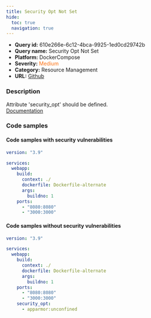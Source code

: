 ```yaml
---
title: Security Opt Not Set
hide:
  toc: true
  navigation: true
---
```


<style>
  .highlight .hll {
    background-color: #ff171742;
  }
  .md-content {
    max-width: 1100px;
    margin: 0 auto;
  }
</style>

-   **Query id:** 610e266e-6c12-4bca-9925-1ed0cd29742b
-   **Query name:** Security Opt Not Set
-   **Platform:** DockerCompose
-   **Severity:** <span style="color:#ff7213">Medium</span>
-   **Category:** Resource Management
-   **URL:** [Github](https://github.com/Checkmarx/kics/tree/master/assets/queries/dockerCompose/security_opt_not_set)

### Description
Attribute 'security_opt' should be defined.<br>
[Documentation](https://docs.docker.com/compose/compose-file/compose-file-v3/#security_opt)

### Code samples
#### Code samples with security vulnerabilities
```yaml title="Positive test num. 1 - yaml file" hl_lines="4"
version: "3.9"

services:
  webapp:
    build:
      context: ./
      dockerfile: Dockerfile-alternate
      args:
        buildno: 1
    ports:
      - "8080:8080"
      - "3000:3000"

```


#### Code samples without security vulnerabilities
```yaml title="Negative test num. 1 - yaml file"
version: "3.9"

services:
  webapp:
    build:
      context: ./
      dockerfile: Dockerfile-alternate
      args:
        buildno: 1
    ports:
      - "8080:8080"
      - "3000:3000"
    security_opt:
      - apparmor:unconfined

```
